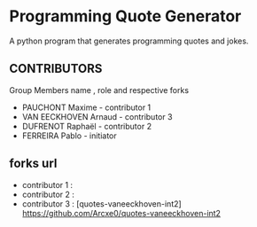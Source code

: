 # Programming Quote Generator

A python program that generates programming quotes and jokes.

## CONTRIBUTORS

Group Members name , role and respective forks
- PAUCHONT Maxime - contributor 1
- VAN EECKHOVEN Arnaud - contributor 3 
- DUFRENOT Raphaël - contributor 2
- FERREIRA Pablo - initiator

## forks url
 - contributor 1 :
 - contributor 2 :
 - contributor 3 : [quotes-vaneeckhoven-int2]
                   https://github.com/Arcxe0/quotes-vaneeckhoven-int2
